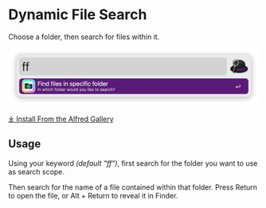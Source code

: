 # Dynamic File Search

Choose a folder, then search for files within it.

![Dynamic File Search](/images/dynamic-file-search.png)

[⤓ Install From the Alfred Gallery](https://alfred.app/workflows/alfredapp/dynamic-file-search/)

## Usage

Using your keyword *(default "ff")*, first search for the folder you want to use as search scope. 

Then search for the name of a file contained within that folder. Press Return to open the file, or Alt + Return to reveal it in Finder.
